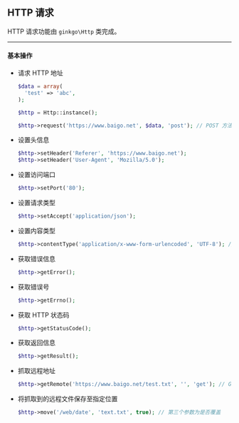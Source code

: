 ## HTTP 请求

HTTP 请求功能由 `ginkgo\Http` 类完成。

----------

#### 基本操作

* 请求 HTTP 地址

  ``` php
  $data = array(
    'test' => 'abc',
  );

  $http = Http::instance();

  $http->request('https://www.baigo.net', $data, 'post'); // POST 方法发送数据 $date
  ```

* 设置头信息

  ``` php
  $http->setHeader('Referer', 'https://www.baigo.net');
  $http->setHeader('User-Agent', 'Mozilla/5.0');
  ```

* 设置访问端口

  ``` php
  $http->setPort('80');
  ```

* 设置请求类型

  ``` php
  $http->setAccept('application/json');
  ```

* 设置内容类型

  ``` php
  $http->contentType('application/x-www-form-urlencoded', 'UTF-8'); // 支持设置编码
  ```

* 获取错误信息

  ``` php
  $http->getError();
  ```

* 获取错误号

  ``` php
  $http->getErrno();
  ```

* 获取 HTTP 状态码

  ``` php
  $http->getStatusCode();
  ```

* 获取返回信息

  ``` php
  $http->getResult();
  ```

* 抓取远程地址

  ``` php
  $http->getRemote('https://www.baigo.net/test.txt', '', 'get'); // GET 方法抓取
  ```

* 将抓取到的远程文件保存至指定位置

  ``` php
  $http->move('/web/date', 'text.txt', true); // 第三个参数为是否覆盖
  ```
